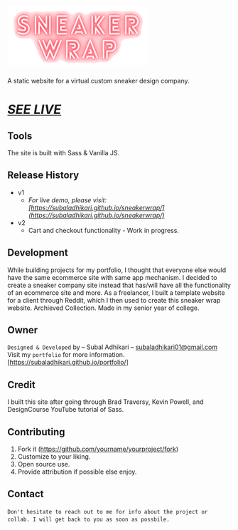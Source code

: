 # ![alt text](https://github.com/subaladhikari/sneakerwrap/blob/master/assets/img/logo.png)
A static website for a virtual custom sneaker design company. 
<br>
# _[SEE LIVE](https://subaladhikari.github.io/sneakerwrap/)_

## Tools
The site is built with Sass & Vanilla JS. 

## Release History
* v1
    * _For live demo, please visit: [https://subaladhikari.github.io/sneakerwrap/](https://subaladhikari.github.io/sneakerwrap/)_
* v2
    * Cart and checkout functionality - Work in progress.

## Development
While building projects for my portfolio, I thought that everyone else would have the same ecommerce site with same app mechanism. I decided to create a sneaker company site instead that has/will have all the functionality of an ecommerce site and more. As a freelancer, I built a template website for a client through Reddit, which I then used to create this sneaker wrap website. Archieved Collection. Made in my senior year of college.

## Owner
``Designed & Developed`` by – Subal Adhikari – subaladhikari01@gmail.com<br>
Visit my ``portfolio`` for more information.
[https://subaladhikari.github.io/portfolio/]

## Credit
I built this site after going through Brad Traversy, Kevin Powell, and DesignCourse YouTube tutorial of Sass.

## Contributing
1. Fork it (<https://github.com/yourname/yourproject/fork>)
2. Customize to your liking.
3. Open source use.
4. Provide attribution if possible else enjoy.

## Contact
``Don't hesitate to reach out to me for info about the project or collab. I will get back to you as soon as possbile.``


